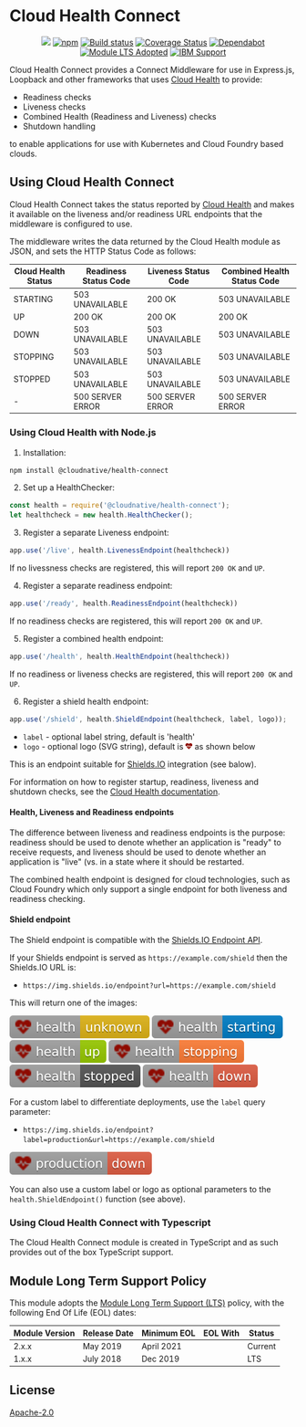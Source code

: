 # Cloud Health Connect
<p align=center>
<a href='http://CloudNativeJS.io/'><img src='https://img.shields.io/badge/homepage-CloudNativeJS-blue.svg'></a>
<a href='https://www.npmjs.com/package/@cloudnative/health-connect'><img src='https://img.shields.io/npm/v/@cloudnative/health-connect' alt='npm'/></a>
<a href="http://travis-ci.org/CloudNativeJS/cloud-health-connect"><img src="https://secure.travis-ci.org/CloudNativeJS/cloud-health-connect.svg?branch=master" alt="Build status"></a>
<a href='https://coveralls.io/github/CloudNativeJS/cloud-health-connect?branch=master'><img src='https://coveralls.io/repos/github/CloudNativeJS/cloud-health-connect/badge.svg?branch=master' alt='Coverage Status' /></a>
<a href='https://dependabot.com/'><img src='https://flat.badgen.net/dependabot/CloudNativeJS/cloud-health-connect?icon=dependabot' alt='Dependabot' /></a>
<a href='http://github.com/CloudNativeJS/ModuleLTS'><img src='https://img.shields.io/badge/Module%20LTS-Adopted-brightgreen.svg?style=flat' alt='Module LTS Adopted' /></a>
<a href='http://ibm.biz/node-support'><img src='https://img.shields.io/badge/IBM%20Support-Frameworks-brightgreen.svg?style=flat' alt='IBM Support' /></a>
</p>

Cloud Health Connect provides a Connect Middleware for use in Express.js, Loopback and other frameworks that uses [Cloud Health](http://github.com/CloudNativeJS/cloud-health) to provide:

* Readiness checks
* Liveness checks
* Combined Health (Readiness and Liveness) checks
* Shutdown handling

to enable applications for use with Kubernetes and Cloud Foundry based clouds.

## Using Cloud Health Connect

Cloud Health Connect takes the status reported by [Cloud Health](http://github.com/CloudNativeJS/cloud-health) and makes it available on the liveness and/or readiness URL endpoints that the middleware is configured to use.

The middleware writes the data returned by the Cloud Health module as JSON, and sets the HTTP Status Code as follows:

| Cloud Health Status | Readiness Status Code | Liveness Status Code | Combined Health Status Code |
|---------------------|-----------------------|----------------------|-----------------------------|
| STARTING            | 503 UNAVAILABLE       | 200 OK               | 503 UNAVAILABLE             |
| UP                  | 200 OK                | 200 OK               | 200 OK                      |
| DOWN                | 503 UNAVAILABLE       | 503 UNAVAILABLE      | 503 UNAVAILABLE             |
| STOPPING            | 503 UNAVAILABLE       | 503 UNAVAILABLE      | 503 UNAVAILABLE             |
| STOPPED             | 503 UNAVAILABLE       | 503 UNAVAILABLE      | 503 UNAVAILABLE             |
| -		               | 500 SERVER ERROR      | 500 SERVER ERROR     | 500 SERVER ERROR            |


### Using Cloud Health with Node.js
1. Installation:
  ```bash
  npm install @cloudnative/health-connect
  ```
2. Set up a HealthChecker:

  ```js
  const health = require('@cloudnative/health-connect');
  let healthcheck = new health.HealthChecker();
  ```

3. Register a separate Liveness endpoint:

  ```js
  app.use('/live', health.LivenessEndpoint(healthcheck))
  ```
  If no livessness checks are registered, this will report `200 OK` and `UP`.

4. Register a separate readiness endpoint:

  ```js
  app.use('/ready', health.ReadinessEndpoint(healthcheck))
  ```
  If no readiness checks are registered, this will report `200 OK` and `UP`.

5. Register a combined health endpoint:

  ```js
  app.use('/health', health.HealthEndpoint(healthcheck))
  ```
  If no readiness or liveness checks are registered, this will report `200 OK` and `UP`.

6. Register a shield health endpoint:

  ```js
  app.use('/shield', health.ShieldEndpoint(healthcheck, label, logo));
  ```

- `label` - optional label string, default is 'health'
- `logo` - optional logo (SVG string), default is <img src="src/connect-cloud-health/healthcheck.svg" height="12"> as shown below

This is an endpoint suitable for [Shields.IO](https://shields.io/) integration (see balow).

For information on how to register startup, readiness, liveness and shutdown checks, see the [Cloud Health documentation](https://github.com/CloudNativeJS/cloud-health/blob/master/README.md).

#### Health, Liveness and Readiness endpoints

The difference between liveness and readiness endpoints is the purpose: readiness should be used to denote whether an application is "ready" to receive requests, and liveness should be used to denote whether an application is "live" (vs. in a state where it should be restarted.

The combined health endpoint is designed for cloud technologies, such as Cloud Foundry which only support a single endpoint for both liveness and readiness checking.

#### Shield endpoint

The Shield endpoint is compatible with the [Shields.IO Endpoint API](https://shields.io/endpoint).

If your Shields endpoint is served as `https://example.com/shield` then the Shields.IO URL is:
- `https://img.shields.io/endpoint?url=https://example.com/shield`

This will return one of the images:

![health: unknown](examples/unknown.svg)
![health: starting](examples/starting.svg)
![health: up](examples/up.svg)
![health: stopping](examples/stopping.svg)
![health: stopped](examples/stopped.svg)
![health: down](examples/down.svg)

For a custom label to differentiate deployments, use the `label` query parameter:

- `https://img.shields.io/endpoint?label=production&url=https://example.com/shield`

![production: down](examples/production-down.svg)

You can also use a custom label or logo as optional parameters to the `health.ShieldEndpoint()` function (see above).

### Using Cloud Health Connect with Typescript
The Cloud Health Connect module is created in TypeScript and as such provides out of the box TypeScript support.

## Module Long Term Support Policy

This module adopts the [Module Long Term Support (LTS)](http://github.com/CloudNativeJS/ModuleLTS) policy, with the following End Of Life (EOL) dates:

| Module Version   | Release Date | Minimum EOL | EOL With     | Status  |
|------------------|--------------|-------------|--------------|---------|
| 2.x.x	         | May 2019     | April 2021  |              | Current |
| 1.x.x	         | July 2018    | Dec 2019    |              | LTS |


## License

  [Apache-2.0](LICENSE)
